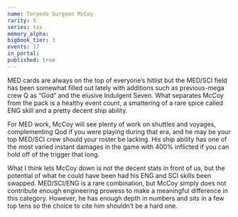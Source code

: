 ```yaml
---
name: Torpedo Surgeon McCoy
rarity: 5
series: tos
memory_alpha:
bigbook_tier: 3
events: 17
in_portal:
published: true
---
```


MED cards are always on the top of everyone’s hitlist but the MED/SCI field has been somewhat filled out lately with additions such as previous-mega crew Q as “God” and the elusive Indulgent Seven. What separates McCoy from the pack is a healthy event count, a smattering of a rare spice called ENG skill and a pretty decent ship ability.

For MED work, McCoy will see plenty of work on shuttles and voyages, complementing Qod if you were playing during that era, and he may be your top MED/SCI crew should your roster be lacking. His ship ability has one of the most varied instant damages in the game with 400% inflicted if you can hold off of the trigger that long.

What I think lets McCoy down is not the decent stats in front of us, but the potential of what he could have been had his ENG and SCI skills been swapped. MED/SCI/ENG is a rare combination, but McCoy simply does not contribute enough engineering prowess to make a meaningful difference in this category. However, he has enough depth in numbers and sits in a few top tens so the choice to cite him shouldn’t be a hard one.
